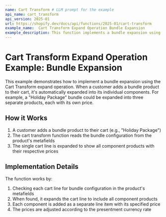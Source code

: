```yaml
---
name: Cart Transform # LLM prompt for the example
api_name: cart_transform
api_version: 2025-01
url: https://shopify.dev/docs/api/functions/2025-01/cart-transform
example_name:  Cart Transform Expand Operation Bundle Expansion
example_description: This function implements a bundle expansion using the cart transform expand operation.
---
```


# Cart Transform Expand Operation Example: Bundle Expansion

This example demonstrates how to implement a bundle expansion using the Cart Transform expand operation. When a customer adds a bundle product to their cart, it's automatically expanded into its individual components. For example, a "Holiday Package" bundle could be expanded into three separate products, each with its own price.

## How it Works

1. A customer adds a bundle product to their cart (e.g., "Holiday Package")
2. The cart transform function reads the bundle configuration from the product's metafields
3. The single cart line is expanded to show all component products with their respective prices

## Implementation Details

The function works by:
1. Checking each cart line for bundle configuration in the product's metafields
2. When found, it expands the cart line to include all component products
3. Each component is added as a separate line item with its specified price
4. The prices are adjusted according to the presentment currency rate
